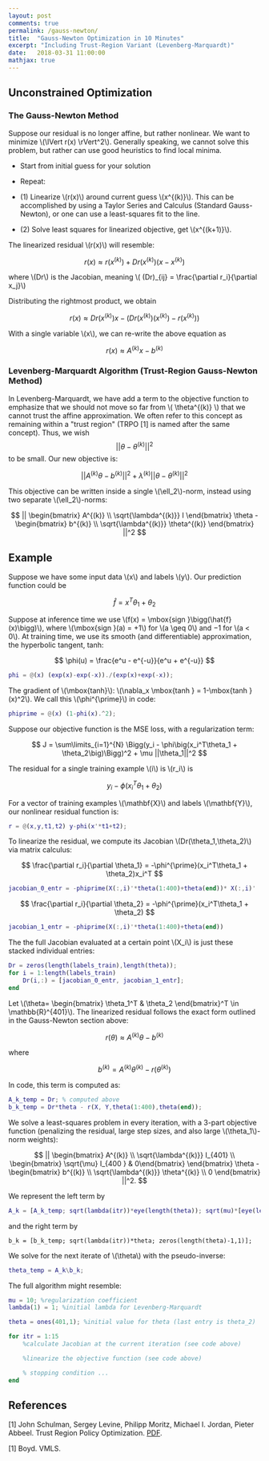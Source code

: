 ```yaml
---
layout: post
comments: true
permalink: /gauss-newton/
title:  "Gauss-Newton Optimization in 10 Minutes"
excerpt: "Including Trust-Region Variant (Levenberg-Marquardt)"
date:   2018-03-31 11:00:00
mathjax: true
---
```



## Unconstrained Optimization

### The Gauss-Newton Method

Suppose our residual is no longer affine, but rather nonlinear. We want to minimize \\(\lVert r(x) \rVert^2\\). Generally speaking, we cannot solve this problem, but rather can use good heuristics to find local minima.

- Start from initial guess for your solution

- Repeat:

- (1) Linearize \\(r(x)\\) around current guess \\(x^{(k)}\\). This can be accomplished by using a Taylor Series and Calculus (Standard Gauss-Newton), or one can use a least-squares fit to the line.
- (2) Solve least squares for linearized objective, get \\(x^{(k+1)}\\).

The linearized residual \\(r(x)\\) will resemble:

$$
r(x) \approx r(x^{(k)}) + Dr(x^{(k)}) (x-x^{(k)})
$$

where \\(Dr\\) is the Jacobian, meaning \\( (Dr)_{ij} = \frac{\partial r_i}{\partial x_j}\\)

Distributing the rightmost product, we obtain

$$
r(x) \approx Dr(x^{(k)})x - \bigg(Dr(x^{(k)}) (x^{(k)}) - r(x^{(k)}) \bigg)
$$

With a single variable \\(x\\), we can re-write the above equation as

$$
r(x) \approx A^{(k)}x - b^{(k)}
$$

### Levenberg-Marquardt Algorithm (Trust-Region Gauss-Newton Method)

In Levenberg-Marquardt, we have add a term to the objective function to emphasize that we should not move so far from \\( \theta^{(k)} \\) that we cannot trust the affine approximation. We often refer to this concept as remaining within a "trust region" (TRPO [1] is named after the same concept). Thus, we wish 
$$
|| \theta - \theta^{(k)} ||^2
$$
 to be small. Our new objective is:

$$
||A^{(k)} \theta - b^{(k)}||^2 + \lambda^{(k)} || \theta − \theta^{(k)}||^2
$$

This objective can be written inside a single \\(\ell_2\\)-norm, instead using two separate \\(\ell_2\\)-norms:

$$
|| \begin{bmatrix} A^{(k)} \\ \sqrt{\lambda^{(k)}} I \end{bmatrix} \theta - \begin{bmatrix} b^{(k)} \\ \sqrt{\lambda^{(k)}} \theta^{(k)} \end{bmatrix} ||^2
$$

## Example

Suppose we have some input data \\(x\\) and labels \\(y\\). Our prediction function could be 

$$
\hat{f} = x^T\theta_1 + \theta_2
$$

Suppose at inference time we use \\(f(x) = \mbox{sign }\bigg(\hat{f}(x)\bigg)\\), where \\(\mbox{sign }(a) = +1\\) for \\(a \geq 0\\) and −1 for \\(a < 0\\). At training time, we use its smooth (and differentiable) approximation, the hyperbolic tangent, tanh:

$$
\phi(u) = \frac{e^u - e^{-u}}{e^u + e^{-u}}
$$

```matlab
phi = @(x) (exp(x)-exp(-x))./(exp(x)+exp(-x));
```

The gradient of \\(\mbox{tanh}\\): \\(\nabla_x \mbox{tanh } = 1-\mbox{tanh }(x)^2\\). We call this \\(\phi^{\prime}\\) in code:
```matlab
phiprime = @(x) (1-phi(x).^2);
```

Suppose our objective function is the MSE loss, with a regularization term:

$$
J = \sum\limits_{i=1}^{N} \Bigg(y_i - \phi\big(x_i^T\theta_1 + \theta_2\big)\Bigg)^2 + \mu ||\theta_1||^2
$$

The residual for a single training example \\(i\\) is \\(r_i\\) is 

$$
y_i - \phi\big(x_i^T\theta_1 + \theta_2\big)
$$

For a vector of training examples \\(\mathbf{X}\\) and labels \\(\mathbf{Y}\\), our nonlinear residual function is:
```matlab
r = @(x,y,t1,t2) y-phi(x'*t1+t2);
```

To linearize the residual, we compute its Jacobian \\(Dr(\theta_1,\theta_2)\\) via matrix calculus:

$$
\frac{\partial r_i}{\partial \theta_1} = -\phi^{\prime}(x_i^T\theta_1 + \theta_2)x_i^T
$$

```matlab
jacobian_0_entr = -phiprime(X(:,i)'*theta(1:400)+theta(end))* X(:,i)'
```

$$
\frac{\partial r_i}{\partial \theta_2} = -\phi^{\prime}(x_i^T\theta_1 + \theta_2)
$$
```matlab
jacobian_1_entr = -phiprime(X(:,i)'*theta(1:400)+theta(end))
```
The the full Jacobian evaluated at a certain point \\(X_i\\) is just these stacked individual entries:
```matlab
Dr = zeros(length(labels_train),length(theta));
for i = 1:length(labels_train)
	Dr(i,:) = [jacobian_0_entr, jacobian_1_entr];
end
```
Let \\(\theta= \begin{bmatrix} \theta_1^T & \theta_2 \end{bmatrix}^T \in \mathbb{R}^{401}\\). The linearized residual follows the exact form outlined in the Gauss-Newton section above:

$$
r(\theta) \approx A^{(k)}\theta - b^{(k)}
$$

where

$$
b^{(k)} = A^{(k)} \theta^{(k)} - r\bigg(\theta^{(k)}\bigg)
$$

In code, this term is computed as:
```matlab
A_k_temp = Dr; % computed above
b_k_temp = Dr*theta - r(X, Y,theta(1:400),theta(end));
```

We solve a least-squares problem in every iteration, with a 3-part objective function (penalizing the residual, large step sizes, and also large \\(\theta_1\\)-norm weights):

$$
|| \begin{bmatrix} A^{(k)} \\ \sqrt{\lambda^{(k)}} I_{401} \\ \begin{bmatrix} \sqrt{\mu} I_{400 } & 0\end{bmatrix} \end{bmatrix} \theta - \begin{bmatrix} b^{(k)} \\ \sqrt{\lambda^{(k)}} \theta^{(k)} \\ 0 \end{bmatrix} ||^2.
$$

We represent the left term by
```matlab
A_k = [A_k_temp; sqrt(lambda(itr))*eye(length(theta)); sqrt(mu)*[eye(length(theta)-1) zeros(length(theta)-1,1)]];
```
and the right term by
```
b_k = [b_k_temp; sqrt(lambda(itr))*theta; zeros(length(theta)-1,1)];
```

We solve for the next iterate of \\(\theta\\) with the pseudo-inverse:
```matlab
theta_temp = A_k\b_k;
```


The full algorithm might resemble:
```matlab
mu = 10; %regularization coefficient
lambda(1) = 1; %initial lambda for Levenberg-Marquardt

theta = ones(401,1); %initial value for theta (last entry is theta_2)

for itr = 1:15
	%calculate Jacobian at the current iteration (see code above)

	%linearize the objective function (see code above)

	% stopping condition ...
end

``` 

## References

[1] John Schulman, Sergey Levine, Philipp Moritz, Michael I. Jordan, Pieter Abbeel. Trust Region Policy Optimization. [PDF](https://arxiv.org/abs/1502.05477).

[1] Boyd. VMLS. 
